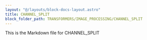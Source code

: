 ```yaml
---
layout: "@/layouts/block-docs-layout.astro"
title: CHANNEL_SPLIT
block_folder_path: TRANSFORMERS/IMAGE_PROCESSING/CHANNEL_SPLIT
---
```


This is the Markdown file for CHANNEL_SPLIT

